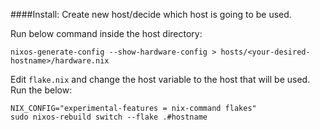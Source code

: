 ####Install:
Create new host/decide which host is going to be used.

Run below command inside the host directory:
```
nixos-generate-config --show-hardware-config > hosts/<your-desired-hostname>/hardware.nix
```
Edit `flake.nix` and change the host variable to the host that will be used.
Run the below:
```
NIX_CONFIG="experimental-features = nix-command flakes" 
sudo nixos-rebuild switch --flake .#hostname
```
